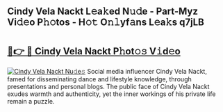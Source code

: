 ## Cindy Vela Nackt L𝚎a𝚔ed N𝚞𝚍e - Part-Myz Vi𝚍𝚎o P𝚑𝚘tos - H𝚘𝚝 O𝚗𝚕yf𝚊ns L𝚎a𝚔s q7jLB

# <h2><a href="http://kf2xcmr.oniu.top/?m=Cindy+Vela+Nackt">🔗👉 🔴 Cindy Vela Nackt P𝚑ot𝚘𝚜 V𝚒d𝚎o</a></h2>

[![Cindy Vela Nackt Nu𝚍e𝚜](https://i.imgur.com/0qMVB7G.gif)](http://kf2xcmr.oniu.top/?m=Cindy+Vela+Nackt)
Social media influencer Cindy Vela Nackt, famed for disseminating dance and lifestyle knowledge, through presentations and personal blogs. The public face of Cindy Vela Nackt exudes warmth and authenticity, yet the inner workings of his private life remain a puzzle.  
